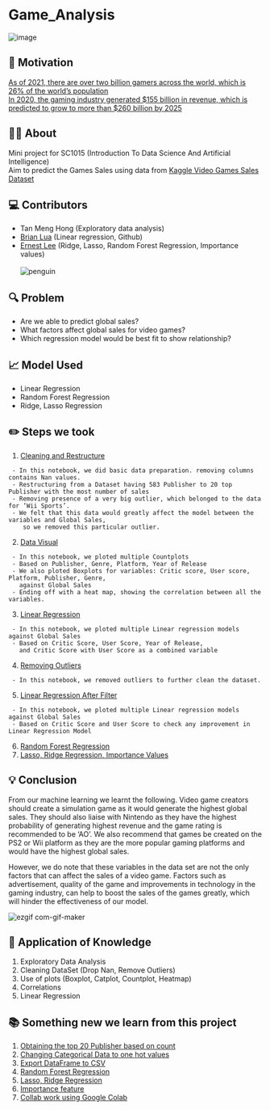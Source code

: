 # Game_Analysis
![image](https://user-images.githubusercontent.com/51332449/163271754-6e662d9b-5f96-4a57-8ec6-9a2b63716870.png)
## 💪 Motivation  
[As of 2021, there are over two billion gamers across the world, which is 26% of the world’s population <br />
In 2020, the gaming industry generated $155 billion in revenue, which is predicted to grow to more than $260 billion by 2025](https://www.investopedia.com/articles/investing/053115/how-video-game-industry-changing.asp ) 
## 🤷‍♂️ About
Mini project for SC1015 (Introduction To Data Science And Artificial Intelligence) <br />
Aim to predict the Games Sales using data from [Kaggle Video Games Sales Dataset](https://www.kaggle.com/datasets/sidtwr/videogames-sales-dataset?select=Video_Games_Sales_as_at_22_Dec_2016.csv)


## 💻 Contributors
- Tan Meng Hong (Exploratory data analysis)
- [Brian Lua](https://github.com/Sealpillow) (Linear regression, Github)
- [Ernest Lee](https://github.com/dihcuierc) (Ridge, Lasso, Random Forest Regression, Importance values)  <br />                                       
![penguin](https://user-images.githubusercontent.com/51332449/163318284-c45377c4-3194-4cd6-b0bf-88ce4401f528.gif)


## 🔍 Problem
- Are we able to predict global sales?
- What factors affect global sales for video games?
- Which regression model would be best fit to show relationship?

## 📈 Model Used
- Linear Regression
- Random Forest Regression
- Ridge, Lasso Regression

## ✏️ Steps we took
1. [Cleaning and Restructure](https://github.com/Sealpillow/Game_Analysis/blob/main/NoteBooks/1.%20Cleaning%20and%20Restructure.ipynb) 

  ```
   - In this notebook, we did basic data preparation. removing columns contains Nan values. 
   - Restructuring from a Dataset having 583 Publisher to 20 top Publisher with the most number of sales
   - Removing presence of a very big outlier, which belonged to the data for ‘Wii Sports’.
   - We felt that this data would greatly affect the model between the variables and Global Sales,
      so we removed this particular outlier.
  ```
2. [Data Visual](https://github.com/Sealpillow/Game_Analysis/blob/main/NoteBooks/2.%20Data%20Visual.ipynb)

  ```
   - In this notebook, we ploted multiple Countplots
   - Based on Publisher, Genre, Platform, Year of Release
   - We also ploted Boxplots for variables: Critic score, User score, Platform, Publisher, Genre,
     against Global Sales
   - Ending off with a heat map, showing the correlation between all the variables.
  ```
3. [Linear Regression](https://github.com/Sealpillow/Game_Analysis/blob/main/NoteBooks/3.%20Linear%20Regression.ipynb)
  ```
   - In this notebook, we ploted multiple Linear regression models against Global Sales 
   - Based on Critic Score, User Score, Year of Release, 
     and Critic Score with User Score as a combined variable
  ```
4. [Removing Outliers](https://github.com/Sealpillow/Game_Analysis/blob/main/NoteBooks/4.%20Removing%20Outliers.ipynb)
  ```
   - In this notebook, we removed outliers to further clean the dataset.
  ```
5. [Linear Regression After Filter](https://github.com/Sealpillow/Game_Analysis/blob/main/NoteBooks/5.%20Linear%20Regression%20After%20Filter.ipynb)
  ```
   - In this notebook, we ploted multiple Linear regression models against Global Sales 
   - Based on Critic Score and User Score to check any improvement in Linear Regression Model
  ```
6. [Random Forest Regression](https://github.com/Sealpillow/Game_Analysis/blob/main/NoteBooks/6.%20Random%20forest.ipynb)
7. [Lasso, Ridge Regression, Importance Values](https://github.com/Sealpillow/Game_Analysis/blob/main/NoteBooks/7.%20Lasso%2C%20Ridge%2C%20Importance%20value.ipynb)

## 💡 Conclusion
From our machine learning we learnt the following. Video game creators should create a simulation game as it would generate the highest global sales. They should also liaise with Nintendo as they have the highest probability of generating highest revenue and the game rating is recommended to be ‘AO’. We also recommend that games be created on the PS2 or Wii platform as they are the more popular gaming platforms and would have the highest global sales. 

However, we do note that these variables in the data set are not the only factors that can affect the sales of a video game. Factors such as advertisement, quality of the game and improvements in technology in the gaming industry, can help to boost the sales of the games greatly, which will hinder the effectiveness of our model.

![ezgif com-gif-maker](https://user-images.githubusercontent.com/51332449/163321790-eaedd7db-3bb6-457e-98da-496c29c0b3e7.gif)

## 📖 Application of Knowledge
1. Exploratory Data Analysis
2. Cleaning DataSet (Drop Nan, Remove Outliers)
3. Use of plots (Boxplot, Catplot, Countplot, Heatmap)
4. Correlations
5. Linear Regression

## 📚 Something new we learn from this project
1. [Obtaining the top 20 Publisher based on count](https://stackoverflow.com/questions/46623583/seaborn-countplot-order-categories-by-count)
2. [Changing Categorical Data to one hot values](https://www.youtube.com/watch?v=7EgN_71Xtdw)
3. [Export DataFrame to CSV](https://datatofish.com/export-dataframe-to-csv/)
4. [Random Forest Regression](https://towardsdatascience.com/random-forest-in-python-24d0893d51c0)
5. [Lasso, Ridge Regression](https://www.pluralsight.com/guides/linear-lasso-ridge-regression-scikit-learn)
6. [Importance feature](https://scikit-learn.org/stable/modules/generated/sklearn.linear_model.Ridge.html)
7. [Collab work using Google Colab](https://colab.research.google.com)
